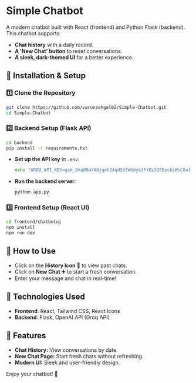 # Simple Chatbot

A modern chatbot built with React (frontend) and Python Flask (backend). This chatbot supports:
- **Chat history** with a daily record.
- **A 'New Chat' button** to reset conversations.
- **A sleek, dark-themed UI** for a better experience.

## 🚀 Installation & Setup

### 1️⃣ Clone the Repository
```sh
git clone https://github.com/varunsehgal02/Simple-Chatbot.git
cd Simple-Chatbot
```

### 2️⃣ Backend Setup (Flask API)
```sh
cd backend
pip install -r requirements.txt
```
- **Set up the API key** in `.env`:
  ```sh
  echo "GROQ_API_KEY=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" > .env
  ```
- **Run the backend server**:
  ```sh
  python app.py
  ```

### 3️⃣ Frontend Setup (React UI)
```sh
cd frontend/chatbotui
npm install
npm run dev
```

## 🎯 How to Use
- Click on the **History Icon** 📜 to view past chats.
- Click on **New Chat** ➕ to start a fresh conversation.
- Enter your message and chat in real-time!

## 📜 Technologies Used
- **Frontend**: React, Tailwind CSS, React Icons
- **Backend**: Flask, OpenAI API (Groq API)

## 🌟 Features
- **Chat History:** View conversations by date.
- **New Chat Page:** Start fresh chats without refreshing.
- **Modern UI:** Sleek and user-friendly design.

Enjoy your chatbot! 🚀

